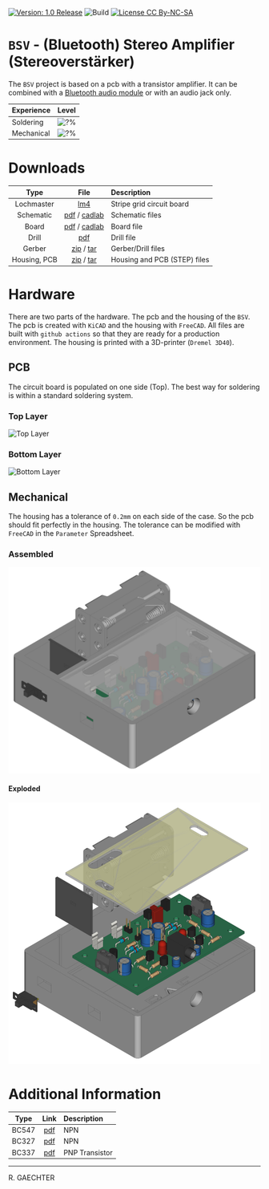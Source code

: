 [![Version: 1.0 Release](https://img.shields.io/badge/Version-1.0%20Release-green.svg)](https://github.com/0x007e/bsv) ![Build](https://github.com/0x007e/bsv/actions/workflows/build.yml/badge.svg?branch=main) [![License CC By-NC-SA](https://img.shields.io/badge/Hardware-CC--BY--NC--SA--4.0-lightgrey)](https://creativecommons.org/licenses/by-nc-sa/4.0/legalcode)

# `BSV` - (Bluetooth) Stereo Amplifier (Stereoverstärker)

The `BSV` project is based on a pcb with a transistor amplifier. It can be combined with a [Bluetooth audio module](https://eu.robotshop.com/de/products/bluetooth-50-audio-receiver-board) or with an audio jack only.

| Experience | Level |
|:------------|:-----:|
| Soldering   | ![?%](https://progress-bar.xyz/40?progress_color=00ff00&suffix=%20Low&width=120) |
| Mechanical  | ![?%](https://progress-bar.xyz/40?progress_color=0000ff&suffix=%20Low&width=120) |

# Downloads

| Type      | File               | Description              |
|:---------:|:------------------:|:-------------------------|
| Lochmaster | [lm4](https://github.com/0x007E/bsv/raw/refs/heads/main/BSV.LM4) | Stripe grid circuit board | 
| Schematic | [pdf](https://github.com/0x007E/bsv/releases/latest/download/schematic.pdf) / [cadlab](https://cadlab.io/project/28570/main/files)     | Schematic files          |
| Board     | [pdf](https://github.com/0x007E/bsv/releases/latest/download/pcb.pdf) / [cadlab](https://cadlab.io/project/28570/main/files)     | Board file               |
| Drill     | [pdf](https://github.com/0x007E/bsv/releases/latest/download/drill.pdf) | Drill file               |
| Gerber    | [zip](https://github.com/0x007E/bsv/releases/latest/download/kicad.zip) / [tar](https://github.com/0x007E/bsv/releases/latest/download/kicad.tar.gz)                | Gerber/Drill files       |
| Housing, PCB | [zip](https://github.com/0x007E/bsv/releases/latest/download/freecad.zip) / [tar](https://github.com/0x007E/bsv/releases/latest/download/freecad.tar.gz) | Housing and PCB (STEP) files     |

# Hardware

There are two parts of the hardware. The pcb and the housing of the `BSV`. The pcb is created with `KiCAD` and the housing with `FreeCAD`. All files are built with `github actions` so that they are ready for a production environment. The housing is printed with a 3D-printer (`Dremel 3D40`).

## PCB

The circuit board is populated on one side (Top). The best way for soldering is within a standard soldering system.

### Top Layer

![Top Layer](https://github.com/0x007E/bsv/releases/latest/download/top.kicad.png)

### Bottom Layer

![Bottom Layer](https://github.com/0x007E/bsv/releases/latest/download/bottom.kicad.png)

## Mechanical

The housing has a tolerance of `0.2mm` on each side of the case. So the pcb should fit perfectly in the housing. The tolerance can be modified with `FreeCAD` in the `Parameter` Spreadsheet.

### Assembled

![Assembled](./images/assembled.png)

#### Exploded

![Exploded](./images/explosion.png)

# Additional Information

| Type       | Link               | Description              |
|:----------:|:------------------:|:-------------------------|
| BC547 | [pdf](https://www.sparkfun.com/datasheets/Components/BC546.pdf) | NPN 
| BC327 | [pdf](https://www.onsemi.com/pdf/datasheet/bc327-d.pdf) | NPN 
| BC337 | [pdf](https://www.onsemi.cn/download/data-sheet/pdf/bc337-fsc-d.pdf) | PNP Transistor |

---

R. GAECHTER
